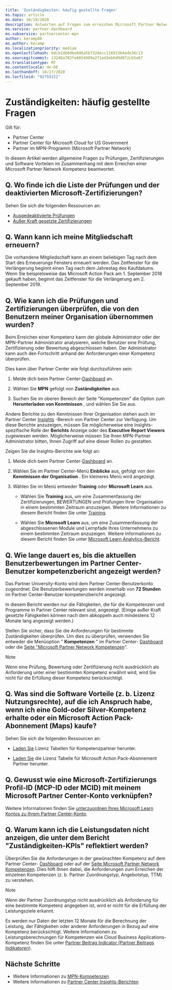 ```yaml
---
title: 'Zuständigkeiten: häufig gestellte Fragen'
ms.topic: article
ms.date: 10/19/2020
description: Antworten auf Fragen zum erreichen Microsoft Partner Network Gold-und Silber-Kompetenzen, zum Ablauf von Vorteilen, zur Verlängerung und zum Aktivieren von Lizenzen für Azure, Cloud, Visual Studio und technische und Supportleistungen
ms.service: partner-dashboard
ms.subservice: partnercenter-mpn
author: keramp88
ms.author: keramp
ms.localizationpriority: medium
ms.openlocfilehash: bdcb1db0dbeb96a5b732decc11691364ade36c13
ms.sourcegitcommit: 13248a782fe6854909a2f1ed3eb6d9d0f2cb5a67
ms.translationtype: MT
ms.contentlocale: de-DE
ms.lasthandoff: 10/27/2020
ms.locfileid: "92755221"
---
```

# <a name="competencies---frequently-asked-questions"></a>Zuständigkeiten: häufig gestellte Fragen

Gilt für:

- Partner Center
- Partner Center für Microsoft Cloud for US Government
- Partner im MPN-Programm (Microsoft Partner Network)

In diesem Artikel werden allgemeine Fragen zu Prüfungen, Zertifizierungen und Software Vorteilen im Zusammenhang mit dem Erreichen einer Microsoft Partner Network Kompetenz beantwortet.

## <a name="q-where-can-i-find-the-list-of-exams-and-microsoft-certifications-being-retired"></a>Q. Wo finde ich die Liste der Prüfungen und der deaktivierten Microsoft-Zertifizierungen?

Sehen Sie sich die folgenden Ressourcen an:

- [Ausgedeaktivierte Prüfungen](/learn/certifications/retired-certification-exams)
- [Außer Kraft gesetzte Zertifizierungen](/learn/certifications/retired-certifications)

## <a name="q-when-can-i-renew-my-membership"></a>Q. Wann kann ich meine Mitgliedschaft erneuern?

Die vorhandene Mitgliedschaft kann an einem beliebigen Tag nach dem Start des Erneuerungs Fensters erneuert werden. Das Zeitfenster für die Verlängerung beginnt einen Tag nach dem Jahrestag des Kaufdatums. Wenn Sie beispielsweise das Microsoft Action Pack am 1. September 2018 gekauft haben, beginnt das Zeitfenster für die Verlängerung am 2. September 2019.

## <a name="q-how-can-i-verify-the-exams-and-certifications-taken-by-my-organizations-users"></a>Q. Wie kann ich die Prüfungen und Zertifizierungen überprüfen, die von den Benutzern meiner Organisation übernommen wurden?

Beim Erreichen einer Kompetenz kann der globale Administrator oder der MPN-Partner Administrator analysieren, welche Benutzer eine Prüfung, Zertifizierung oder Bewertung abgeschlossen haben. Der Administrator kann auch den Fortschritt anhand der Anforderungen einer Kompetenz überprüfen.

Dies kann über Partner Center wie folgt durchzuführen sein:

1. Melde dich beim Partner Center-[Dashboard](https://partner.microsoft.com/dashboard) an.

1. Wählen Sie **MPN** gefolgt von **Zuständigkeiten** aus.

1. Suchen Sie im oberen Bereich der Seite "Kompetenzen" die Option zum **Herunterladen von Kenntnissen** , und wählen Sie Sie aus.

Andere Berichte zu den Kenntnissen Ihrer Organisation stehen auch im Partner Center [Insights](partner-center-insights.md) -Bereich von Partner Center zur Verfügung. Um diese Berichte anzuzeigen, müssen Sie möglicherweise eine Insights-spezifische Rolle der **Berichts** Anzeige oder des **Executive Report Viewers** zugewiesen werden. Möglicherweise müssen Sie Ihren MPN-Partner Administrator bitten, Ihnen Zugriff auf eine dieser Rollen zu gestatten.

Zeigen Sie die Insights-Berichte wie folgt an:

1. Melde dich beim Partner Center-[Dashboard](https://partner.microsoft.com/dashboard) an.

1. Wählen Sie im Partner Center-Menü **Einblicke** aus, gefolgt von den **Kenntnissen der Organisation** . Ein kleineres Menü wird angezeigt.

1. Wählen Sie im Menü entweder **Training** oder **Microsoft Learn** aus.

   - Wählen Sie **Training** aus, um eine Zusammenfassung der Zertifizierungen, BEWERTUNGEN und Prüfungen Ihrer Organisation in einem bestimmten Zeitraum anzuzeigen. Weitere Informationen zu diesem Bericht finden Sie unter [Training](pci-training-dashboard.md).

   - Wählen Sie **Microsoft Learn** aus, um eine Zusammenfassung der abgeschlossenen Module und Lernpfade Ihres Unternehmens zu einem bestimmten Zeitraum anzuzeigen. Weitere Informationen zu diesem Bericht finden Sie unter [Microsoft Learn Analytics-Bericht](ms-learn-analytics.md).

## <a name="q-how-long-does-it-take-to-see-the-latest-user-assessments-in-the-partner-center-user-skills-report"></a>Q. Wie lange dauert es, bis die aktuellen Benutzerbewertungen im Partner Center-Benutzer kompetenzbericht angezeigt werden?

Das Partner University-Konto wird dem Partner Center-Benutzerkonto zugeordnet. Die Benutzerbewertungen werden innerhalb von **72 Stunden** im Partner Center-Benutzer kompetenzbericht angezeigt.

In diesem Bericht werden nur die Fähigkeiten, die für die Kompetenzen und Programme in Partner Center relevant sind, angezeigt. (Einige außer Kraft gesetzte Fähigkeiten können nach dem abkoppeln auch mindestens 12 Monate lang angezeigt werden.)

Stellen Sie sicher, dass Sie die Anforderungen für bestimmte Zuständigkeiten überprüfen. Um dies zu überprüfen, verwenden Sie entweder die Menüoption " **Kompetenzen** " im Partner Center- [Dashboard](https://partner.microsoft.com/dashboard) oder die [Seite "Microsoft Partner Network Kompetenzen](https://partner.microsoft.com/membership/competencies)".

> [!NOTE]
> Wenn eine Prüfung, Bewertung oder Zertifizierung nicht ausdrücklich als Anforderung unter einer bestimmten Kompetenz erwähnt wird, wird Sie nicht für die Erfüllung dieser Kompetenz berücksichtigt.

## <a name="q-what-are-the-software-benefits-such-as-license-use-rights-that-i-am-entitled-to-when-i-achieve-a-gold-or-silver-competency-or-buy-a-microsoft-action-pack-subscription-maps"></a>Q. Was sind die Software Vorteile (z. b. Lizenz Nutzungsrechte), auf die ich Anspruch habe, wenn ich eine Gold-oder Silver-Kompetenz erhalte oder ein Microsoft Action Pack-Abonnement (Maps) kaufe?

Sehen Sie sich die folgenden Ressourcen an:

- [Laden Sie](https://assetsprod.microsoft.com/mpn-maps-software-iur-competency-license-table.docx) Lizenz Tabellen für Kompetenzpartner herunter.

- [Laden Sie](https://assetsprod.microsoft.com/MPN-MAPS-Software-IUR-License-Table.xlsx) die Lizenz Tabelle für Microsoft Action Pack-Abonnement Partner herunter.

## <a name="q-how-do-i-link-a-microsoft-certification-profile-id-mcp-id-or-mcid-to-my-microsoft-partner-center-account"></a>Q. Gewusst wie eine Microsoft-Zertifizierungs Profil-ID (MCP-ID oder MCID) mit meinem Microsoft Partner Center-Konto verknüpfen?

Weitere Informationen finden Sie [unterzuordnen Ihres Microsoft Learn Kontos zu Ihrem Partner Center-Konto](ms-learn-associate.md).

## <a name="q-why-cant-i-see-the-performance-data-reflected-under-the-competencies-kpis-report"></a>Q. Warum kann ich die Leistungsdaten nicht anzeigen, die unter dem Bericht "Zuständigkeiten-KPIs" reflektiert werden?

Überprüfen Sie die Anforderungen in der gewünschten Kompetenz auf dem Partner Center- [Dashboard](https://partner.microsoft.com/dashboard) oder auf der [Seite Microsoft Partner Network Kompetenzen](https://partner.microsoft.com/membership/competencies). Dies hilft Ihnen dabei, die Anforderungen zum Erreichen der einzelnen Kompetenzen (z. b. Partner Zuordnungstyp, Angebotstyp, TTM) zu verstehen.

> [!NOTE]
> Wenn der Partner Zuordnungstyp nicht ausdrücklich als Anforderung für eine bestimmte Kompetenz angegeben ist, wird er nicht für die Erfüllung der Leistungsziele erkannt.
>
> Es werden nur Daten der letzten 12 Monate für die Berechnung der Leistung, der Fähigkeiten oder anderer Anforderungen in Bezug auf eine Kompetenz berücksichtigt. Weitere Informationen zu Leistungsberechnungen für Kompetenzen wie Cloud Business Applications-Kompetenz finden Sie unter [Partner Beitrag Indicator (Partner Beitrags Indikatoren](partner-contribution-indicators.md)).

## <a name="next-steps"></a>Nächste Schritte

- Weitere Informationen zu [MPN-Kompetenzen](learn-about-competencies.md)
- Weitere Informationen zu [Partner Center Insights-Berichten](partner-center-insights.md)

